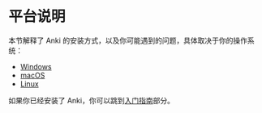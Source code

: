 # 平台说明

本节解释了 Anki 的安装方式，以及你可能遇到的问题，具体取决于你的操作系统：

- [Windows](./windows/intro.md)
- [macOS](./mac/intro.md)
- [Linux](./linux/intro.md)

如果你已经安装了 Anki，你可以跳到[入门指南](/getting-started.md)部分。
